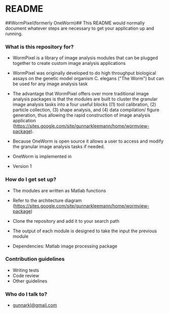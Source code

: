 # README #
##WormPixel(formerly OneWorm)## 
This README would normally document whatever steps are necessary to get your application up and running.

### What is this repository for? ###

* WormPixel is a library of image analysis modules that can be plugged together to create custom image analysis applications 

* WormPixel was originally developed to do high throughput biological assays on the genetic model organism C. elegans ("The Worm") but can be used for any image analysis task

* The advantage that WormPixel offers over more traditional image analysis packages is that the modules are built to cluster the granular image analysis tasks into a four useful blocks ((1) tool calibration, (2) particle collection, (3) shape analysis, and (4) data compilation/ figure generation, thus allowing the rapid construction of image analysis application (https://sites.google.com/site/gunnarkleemann/home/wormview-package).

* Because OneWorm is open source it allows a user to access and modify the granular image analysis tasks if needed.

* OneWorm is implemented in 
* Version 1

### How do I get set up? ###

* The modules are written as Matlab functions 

* Refer to the architecture diagram (https://sites.google.com/site/gunnarkleemann/home/wormview-package)

* Clone the repository and add it to your search path

* The output of each module is designed to take the input the previous module

* Dependencies: Matlab image processing package

### Contribution guidelines ###

* Writing tests
* Code review
* Other guidelines

### Who do I talk to? ###

* gunnarkl@gmail.com